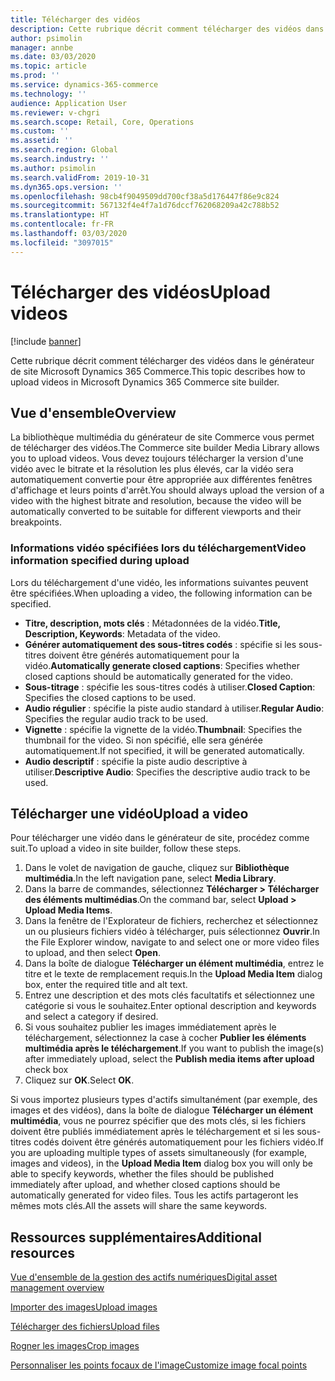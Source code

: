 ```yaml
---
title: Télécharger des vidéos
description: Cette rubrique décrit comment télécharger des vidéos dans le générateur de site Microsoft Dynamics 365 Commerce.
author: psimolin
manager: annbe
ms.date: 03/03/2020
ms.topic: article
ms.prod: ''
ms.service: dynamics-365-commerce
ms.technology: ''
audience: Application User
ms.reviewer: v-chgri
ms.search.scope: Retail, Core, Operations
ms.custom: ''
ms.assetid: ''
ms.search.region: Global
ms.search.industry: ''
ms.author: psimolin
ms.search.validFrom: 2019-10-31
ms.dyn365.ops.version: ''
ms.openlocfilehash: 98cb4f9049509dd700cf38a5d176447f86e9c824
ms.sourcegitcommit: 567132f4e4f7a1d76dccf762068209a42c788b52
ms.translationtype: HT
ms.contentlocale: fr-FR
ms.lasthandoff: 03/03/2020
ms.locfileid: "3097015"
---
```

# <a name="upload-videos"></a><span data-ttu-id="3f4b3-103">Télécharger des vidéos</span><span class="sxs-lookup"><span data-stu-id="3f4b3-103">Upload videos</span></span>

[!include [banner](includes/banner.md)]

<span data-ttu-id="3f4b3-104">Cette rubrique décrit comment télécharger des vidéos dans le générateur de site Microsoft Dynamics 365 Commerce.</span><span class="sxs-lookup"><span data-stu-id="3f4b3-104">This topic describes how to upload videos in Microsoft Dynamics 365 Commerce site builder.</span></span>

## <a name="overview"></a><span data-ttu-id="3f4b3-105">Vue d'ensemble</span><span class="sxs-lookup"><span data-stu-id="3f4b3-105">Overview</span></span>

<span data-ttu-id="3f4b3-106">La bibliothèque multimédia du générateur de site Commerce vous permet de télécharger des vidéos.</span><span class="sxs-lookup"><span data-stu-id="3f4b3-106">The Commerce site builder Media Library allows you to upload videos.</span></span> <span data-ttu-id="3f4b3-107">Vous devez toujours télécharger la version d'une vidéo avec le bitrate et la résolution les plus élevés, car la vidéo sera automatiquement convertie pour être appropriée aux différentes fenêtres d'affichage et leurs points d'arrêt.</span><span class="sxs-lookup"><span data-stu-id="3f4b3-107">You should always upload the version of a video with the highest bitrate and resolution, because the video will be automatically converted to be suitable for different viewports and their breakpoints.</span></span>

### <a name="video-information-specified-during-upload"></a><span data-ttu-id="3f4b3-108">Informations vidéo spécifiées lors du téléchargement</span><span class="sxs-lookup"><span data-stu-id="3f4b3-108">Video information specified during upload</span></span>

<span data-ttu-id="3f4b3-109">Lors du téléchargement d'une vidéo, les informations suivantes peuvent être spécifiées.</span><span class="sxs-lookup"><span data-stu-id="3f4b3-109">When uploading a video, the following information can be specified.</span></span>

- <span data-ttu-id="3f4b3-110">**Titre, description, mots clés** : Métadonnées de la vidéo.</span><span class="sxs-lookup"><span data-stu-id="3f4b3-110">**Title, Description, Keywords**: Metadata of the video.</span></span>
- <span data-ttu-id="3f4b3-111">**Générer automatiquement des sous-titres codés** : spécifie si les sous-titres doivent être générés automatiquement pour la vidéo.</span><span class="sxs-lookup"><span data-stu-id="3f4b3-111">**Automatically generate closed captions**: Specifies whether closed captions should be automatically generated for the video.</span></span>
- <span data-ttu-id="3f4b3-112">**Sous-titrage** : spécifie les sous-titres codés à utiliser.</span><span class="sxs-lookup"><span data-stu-id="3f4b3-112">**Closed Caption**: Specifies the closed captions to be used.</span></span>
- <span data-ttu-id="3f4b3-113">**Audio régulier** : spécifie la piste audio standard à utiliser.</span><span class="sxs-lookup"><span data-stu-id="3f4b3-113">**Regular Audio**: Specifies the regular audio track to be used.</span></span>
- <span data-ttu-id="3f4b3-114">**Vignette** : spécifie la vignette de la vidéo.</span><span class="sxs-lookup"><span data-stu-id="3f4b3-114">**Thumbnail**: Specifies the thumbnail for the video.</span></span> <span data-ttu-id="3f4b3-115">Si non spécifié, elle sera générée automatiquement.</span><span class="sxs-lookup"><span data-stu-id="3f4b3-115">If not specified, it will be generated automatically.</span></span>
- <span data-ttu-id="3f4b3-116">**Audio descriptif** : spécifie la piste audio descriptive à utiliser.</span><span class="sxs-lookup"><span data-stu-id="3f4b3-116">**Descriptive Audio**: Specifies the descriptive audio track to be used.</span></span>

## <a name="upload-a-video"></a><span data-ttu-id="3f4b3-117">Télécharger une vidéo</span><span class="sxs-lookup"><span data-stu-id="3f4b3-117">Upload a video</span></span>

<span data-ttu-id="3f4b3-118">Pour télécharger une vidéo dans le générateur de site, procédez comme suit.</span><span class="sxs-lookup"><span data-stu-id="3f4b3-118">To upload a video in site builder, follow these steps.</span></span>

1. <span data-ttu-id="3f4b3-119">Dans le volet de navigation de gauche, cliquez sur **Bibliothèque multimédia**.</span><span class="sxs-lookup"><span data-stu-id="3f4b3-119">In the left navigation pane, select **Media Library**.</span></span>
1. <span data-ttu-id="3f4b3-120">Dans la barre de commandes, sélectionnez **Télécharger \> Télécharger des éléments multimédias**.</span><span class="sxs-lookup"><span data-stu-id="3f4b3-120">On the command bar, select **Upload \> Upload Media Items**.</span></span>
1. <span data-ttu-id="3f4b3-121">Dans la fenêtre de l'Explorateur de fichiers, recherchez et sélectionnez un ou plusieurs fichiers vidéo à télécharger, puis sélectionnez **Ouvrir**.</span><span class="sxs-lookup"><span data-stu-id="3f4b3-121">In the File Explorer window, navigate to and select one or more video files to upload, and then select **Open**.</span></span>
1. <span data-ttu-id="3f4b3-122">Dans la boîte de dialogue **Télécharger un élément multimédia**, entrez le titre et le texte de remplacement requis.</span><span class="sxs-lookup"><span data-stu-id="3f4b3-122">In the **Upload Media Item** dialog box, enter the required title and alt text.</span></span>
1. <span data-ttu-id="3f4b3-123">Entrez une description et des mots clés facultatifs et sélectionnez une catégorie si vous le souhaitez.</span><span class="sxs-lookup"><span data-stu-id="3f4b3-123">Enter optional description and keywords and select a category if desired.</span></span> 
1. <span data-ttu-id="3f4b3-124">Si vous souhaitez publier les images immédiatement après le téléchargement, sélectionnez la case à cocher **Publier les éléments multimédia après le téléchargement**.</span><span class="sxs-lookup"><span data-stu-id="3f4b3-124">If you want to publish the image(s) after immediately upload, select the **Publish media items after upload** check box</span></span>
1. <span data-ttu-id="3f4b3-125">Cliquez sur **OK**.</span><span class="sxs-lookup"><span data-stu-id="3f4b3-125">Select **OK**.</span></span>

<span data-ttu-id="3f4b3-126">Si vous importez plusieurs types d'actifs simultanément (par exemple, des images et des vidéos), dans la boîte de dialogue **Télécharger un élément multimédia**, vous ne pourrez spécifier que des mots clés, si les fichiers doivent être publiés immédiatement après le téléchargement et si les sous-titres codés doivent être générés automatiquement pour les fichiers vidéo.</span><span class="sxs-lookup"><span data-stu-id="3f4b3-126">If you are uploading multiple types of assets simultaneously (for example, images and videos), in the **Upload Media Item** dialog box you will only be able to specify keywords, whether the files should be published immediately after upload, and whether closed captions should be automatically generated for video files.</span></span> <span data-ttu-id="3f4b3-127">Tous les actifs partageront les mêmes mots clés.</span><span class="sxs-lookup"><span data-stu-id="3f4b3-127">All the assets will share the same keywords.</span></span>

## <a name="additional-resources"></a><span data-ttu-id="3f4b3-128">Ressources supplémentaires</span><span class="sxs-lookup"><span data-stu-id="3f4b3-128">Additional resources</span></span>

[<span data-ttu-id="3f4b3-129">Vue d'ensemble de la gestion des actifs numériques</span><span class="sxs-lookup"><span data-stu-id="3f4b3-129">Digital asset management overview</span></span>](dam-overview.md)

[<span data-ttu-id="3f4b3-130">Importer des images</span><span class="sxs-lookup"><span data-stu-id="3f4b3-130">Upload images</span></span>](dam-upload-images.md)

[<span data-ttu-id="3f4b3-131">Télécharger des fichiers</span><span class="sxs-lookup"><span data-stu-id="3f4b3-131">Upload files</span></span>](dam-upload-files.md)

[<span data-ttu-id="3f4b3-132">Rogner les images</span><span class="sxs-lookup"><span data-stu-id="3f4b3-132">Crop images</span></span>](dam-crop-images.md)

[<span data-ttu-id="3f4b3-133">Personnaliser les points focaux de l'image</span><span class="sxs-lookup"><span data-stu-id="3f4b3-133">Customize image focal points</span></span>](dam-custom-focal-point.md)
